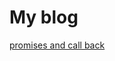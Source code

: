 # My blog
[promises and call back](https://github.com/aravind289/Promises-and-callbacks/blob/master/promises%20and%20callbacks.md)
